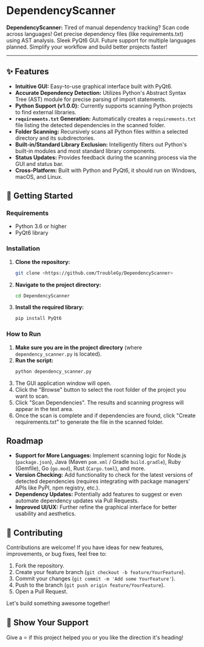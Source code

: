 # DependencyScanner

**DependencyScanner:** Tired of manual dependency tracking? Scan code across languages! Get precise dependency files (like requirements.txt) using AST analysis. Sleek PyQt6 GUI. Future support for multiple languages planned. Simplify your workflow and build better projects faster!

---

## ✨ Features

*   **Intuitive GUI:** Easy-to-use graphical interface built with PyQt6.
*   **Accurate Dependency Detection:** Utilizes Python's Abstract Syntax Tree (AST) module for precise parsing of import statements.
*   **Python Support (v1.0.0):** Currently supports scanning Python projects to find external libraries.
*   **`requirements.txt` Generation:** Automatically creates a `requirements.txt` file listing the detected dependencies in the scanned folder.
*   **Folder Scanning:** Recursively scans all Python files within a selected directory and its subdirectories.
*   **Built-in/Standard Library Exclusion:** Intelligently filters out Python's built-in modules and most standard library components.
*   **Status Updates:** Provides feedback during the scanning process via the GUI and status bar.
*   **Cross-Platform:** Built with Python and PyQt6, it should run on Windows, macOS, and Linux.

## 🚀 Getting Started

### Requirements

*   Python 3.6 or higher
*   PyQt6 library

### Installation

1.  **Clone the repository:**
    ```bash
    git clone <https://github.com/TroubleGy/DependencyScanner>

2.  **Navigate to the project directory:**
    ```bash
    cd DependencyScanner
    ```
3.  **Install the required library:**
    ```bash
    pip install PyQt6
    ```

### How to Run

1.  **Make sure you are in the project directory** (where `dependency_scanner.py` is located).
2.  **Run the script:**
    ```bash
    python dependency_scanner.py
    ```
3.  The GUI application window will open.
4.  Click the "Browse" button to select the root folder of the project you want to scan.
5.  Click "Scan Dependencies". The results and scanning progress will appear in the text area.
6.  Once the scan is complete and if dependencies are found, click "Create requirements.txt" to generate the file in the scanned folder.

## Roadmap

*   **Support for More Languages:** Implement scanning logic for Node.js (`package.json`), Java (Maven `pom.xml` / Gradle `build.gradle`), Ruby (Gemfile), Go (`go.mod`), Rust (`Cargo.toml`), and more.
*   **Version Checking:** Add functionality to check for the latest versions of detected dependencies (requires integrating with package managers' APIs like PyPI, npm registry, etc.).
*   **Dependency Updates:** Potentially add features to suggest or even automate dependency updates via Pull Requests.
*   **Improved UI/UX:** Further refine the graphical interface for better usability and aesthetics.

## 👋 Contributing

Contributions are welcome! If you have ideas for new features, improvements, or bug fixes, feel free to:

1.  Fork the repository.
2.  Create your feature branch (`git checkout -b feature/YourFeature`).
3.  Commit your changes (`git commit -m 'Add some YourFeature'`).
4.  Push to the branch (`git push origin feature/YourFeature`).
5.  Open a Pull Request.

Let's build something awesome together!

## 🌟 Show Your Support

Give a ⭐️ if this project helped you or you like the direction it's heading!
